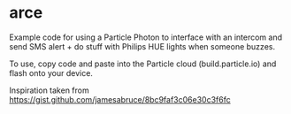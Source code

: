 # arce
Example code for using a Particle Photon to interface with an intercom and send SMS alert + do stuff with Philips HUE lights when someone buzzes.

To use, copy code and paste into the Particle cloud (build.particle.io) and flash onto your device.

Inspiration taken from https://gist.github.com/jamesabruce/8bc9faf3c06e30c3f6fc
